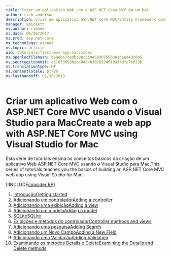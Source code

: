```yaml
---
title: Criar um aplicativo Web com o ASP.NET Core MVC em um Mac
author: rick-anderson
description: Criar um aplicativo ASP.NET Core MVC/Entity Framework com o Visual Studio para Mac
manager: wpickett
ms.author: riande
ms.date: 06/26/2017
ms.prod: asp.net-core
ms.technology: aspnet
ms.topic: article
uid: tutorials/first-mvc-app-mac/index
ms.openlocfilehash: b69eb67cedbc90c319e5bd07556001daed43c005
ms.sourcegitcommit: a510f38930abc84c4b302029d019a34dfe76823b
ms.translationtype: HT
ms.contentlocale: pt-BR
ms.lasthandoff: 01/30/2018
---
```

# <a name="create-a-web-app-with-aspnet-core-mvc-using-visual-studio-for-mac"></a><span data-ttu-id="a647e-103">Criar um aplicativo Web com o ASP.NET Core MVC usando o Visual Studio para Mac</span><span class="sxs-lookup"><span data-stu-id="a647e-103">Create a web app with ASP.NET Core MVC using Visual Studio for Mac</span></span>

<span data-ttu-id="a647e-104">Esta série de tutoriais ensina os conceitos básicos da criação de um aplicativo Web ASP.NET Core MVC usando o Visual Studio para Mac.</span><span class="sxs-lookup"><span data-stu-id="a647e-104">This series of tutorials teaches you the basics of building an ASP.NET Core MVC web app using Visual Studio for Mac.</span></span> 

[!INCLUDE[consider RP](../../includes/razor.md)]

1. [<span data-ttu-id="a647e-105">Introdução</span><span class="sxs-lookup"><span data-stu-id="a647e-105">Getting started</span></span>](start-mvc.md)
1. [<span data-ttu-id="a647e-106">Adicionando um controlador</span><span class="sxs-lookup"><span data-stu-id="a647e-106">Adding a controller</span></span>](adding-controller.md)
1. [<span data-ttu-id="a647e-107">Adicionando uma exibição</span><span class="sxs-lookup"><span data-stu-id="a647e-107">Adding a view</span></span>](adding-view.md)
1. [<span data-ttu-id="a647e-108">Adicionando um modelo</span><span class="sxs-lookup"><span data-stu-id="a647e-108">Adding a model</span></span>](adding-model.md)
1. [<span data-ttu-id="a647e-109">SQLite</span><span class="sxs-lookup"><span data-stu-id="a647e-109">SQLite</span></span>](working-with-sql.md)
1. [<span data-ttu-id="a647e-110">Exibições e métodos do controlador</span><span class="sxs-lookup"><span data-stu-id="a647e-110">Controller methods and views</span></span>](controller-methods-views.md)
1. [<span data-ttu-id="a647e-111">Adicionando uma pesquisa</span><span class="sxs-lookup"><span data-stu-id="a647e-111">Adding Search</span></span>](search.md)
1. [<span data-ttu-id="a647e-112">Adicionando um Novo Campo</span><span class="sxs-lookup"><span data-stu-id="a647e-112">Adding a New Field</span></span>](new-field.md)
1. [<span data-ttu-id="a647e-113">Adicionando uma Validação</span><span class="sxs-lookup"><span data-stu-id="a647e-113">Adding Validation</span></span>](validation.md)
1. [<span data-ttu-id="a647e-114">Examinando os métodos Details e Delete</span><span class="sxs-lookup"><span data-stu-id="a647e-114">Examining the Details and Delete methods</span></span>](xref:tutorials/first-mvc-app/details)
